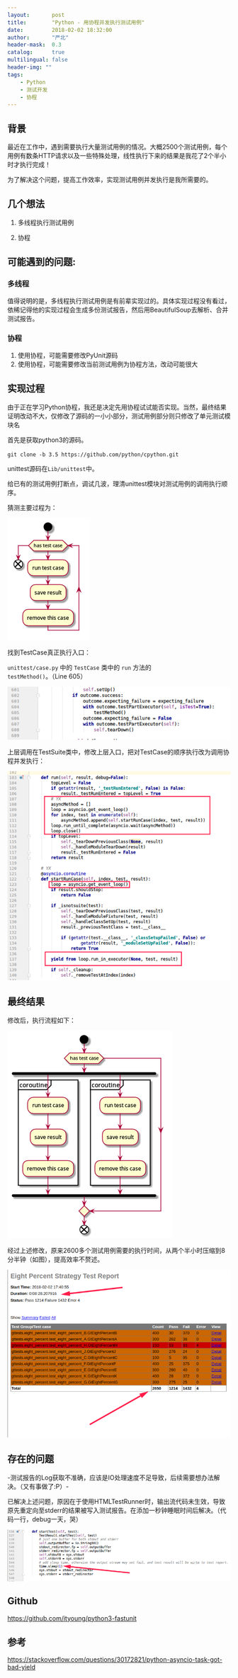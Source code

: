 ```yaml
---
layout:       post
title:        "Python - 用协程并发执行测试用例"
date:         2018-02-02 18:32:00
author:       "严北"
header-mask:  0.3
catalog:      true
multilingual: false
header-img: ""
tags:
    - Python
    - 测试开发
    - 协程
---
```


## 背景

最近在工作中，遇到需要执行大量测试用例的情况。大概2500个测试用例，每个用例有数条HTTP请求以及一些特殊处理，线性执行下来的结果是我花了2个半小时才执行完成！

为了解决这个问题，提高工作效率，实现测试用例并发执行是我所需要的。

## 几个想法

1. 多线程执行测试用例

2. 协程

## 可能遇到的问题:

### 多线程

值得说明的是，多线程执行测试用例是有前辈实现过的。具体实现过程没有看过，依稀记得他的实现过程会生成多份测试报告，然后用BeautifulSoup去解析、合并测试报告。

### 协程

1. 使用协程，可能需要修改PyUnit源码
2. 使用协程，可能需要修改当前测试用例为协程方法，改动可能很大

## 实现过程

由于正在学习Python协程，我还是决定先用协程试试能否实现。当然，最终结果证明改动不大，仅修改了源码的一小小部分，测试用例部分则只修改了单元测试模块名

首先是获取python3的源码。

`git clone -b 3.5 https://github.com/python/cpython.git`

unittest源码在`Lib/unittest`中。

给已有的测试用例打断点，调试几波，理清unittest模块对测试用例的调用执行顺序。

猜测主要过程为：

![原实现流程](/img/in-post/article-fastunit/origin-process.png)

找到TestCase真正执行入口：

`unittest/case.py` 中的 `TestCase` 类中的 `run` 方法的 `testMethod()`。（Line 605）

![测试用例执行入口](/img/in-post/article-fastunit/entry.png)

上层调用在TestSuite类中，修改上层入口，把对TestCase的顺序执行改为调用协程并发执行：

![提取循环部分代码，改写为协程](/img/in-post/article-fastunit/code-changes.png)

## 最终结果

修改后，执行流程如下：

![现在实现流程](/img/in-post/article-fastunit/now-process.png)

经过上述修改，原来2600多个测试用例需要的执行时间，从两个半小时压缩到8分半钟（如图），提高效率不赘述。

![测试报告](/img/in-post/article-fastunit/test-report.png)

## 存在的问题

-测试报告的Log获取不准确，应该是IO处理速度不足导致，后续需要想办法解决。（又有事做了:P）-

已解决上述问题，原因在于使用HTMLTestRunner时，输出流代码未生效，导致原先重定向至stderr的结果被写入测试报告。在添加一秒钟睡眠时间后解决。（代码一行，debug一天，哭）

![修复报告问题](/img/in-post/article-fastunit/fix-HTMLTestRunner-error.png)

## Github

https://github.com/ityoung/python3-fastunit

## 参考

https://stackoverflow.com/questions/30172821/python-asyncio-task-got-bad-yield
